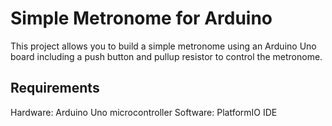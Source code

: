 # Simple Metronome for Arduino

This project allows you to build a simple metronome using an Arduino Uno board including a push button and pullup resistor to
control the metronome.

## Requirements

Hardware: Arduino Uno microcontroller
Software: PlatformIO IDE

